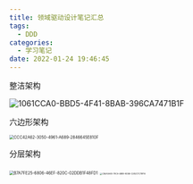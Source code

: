 ```yaml
---
title: 领域驱动设计笔记汇总
tags:
  - DDD
categories:
  - 学习笔记
date: 2022-01-24 19:46:45
---
```


整洁架构

![1061CCA0-BBD5-4F41-8BAB-396CA7471B1F](/Users/wangyuanqing1/github/northernw.github.io/image/ddd/1061CCA0-BBD5-4F41-8BAB-396CA7471B1F.png)

六边形架构

<img src="/var/folders/y6/tfbc0bl15w96lj0dpg3hjq4h0000gp/T/com.yinxiang.Mac/WebKitDnD.xqtwXS/CCC42A62-3050-4961-A689-2846645E810F.png" alt="CCC42A62-3050-4961-A689-2846645E810F" style="zoom:50%;" />

分层架构



<img src="/var/folders/y6/tfbc0bl15w96lj0dpg3hjq4h0000gp/T/com.yinxiang.Mac/WebKitDnD.8JFS32/B7A7FE25-6806-46EF-820C-02DDB1F48FD1.png" alt="B7A7FE25-6806-46EF-820C-02DDB1F48FD1" style="zoom:50%;" />

<img src="/var/folders/y6/tfbc0bl15w96lj0dpg3hjq4h0000gp/T/com.yinxiang.Mac/WebKitDnD.CgGeE1/CB4A5A93-79CA-4B89-9D5B-C282C7C78F16.png" alt="CB4A5A93-79CA-4B89-9D5B-C282C7C78F16" style="zoom: 25%;" />



